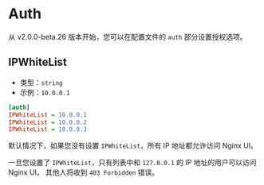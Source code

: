 # Auth
从 v2.0.0-beta.26 版本开始，您可以在配置文件的 `auth` 部分设置授权选项。

## IPWhiteList
- 类型：`string`
- 示例：`10.0.0.1`

```ini
[auth]
IPWhiteList = 10.0.0.1
IPWhiteList = 10.0.0.2
IPWhiteList = 10.0.0.3
```

默认情况下，如果您没有设置 `IPWhiteList`，所有 IP 地址都允许访问 Nginx UI。

一旦您设置了 `IPWhiteList`，只有列表中和 `127.0.0.1` 的 IP 地址的用户可以访问 Nginx UI，
其他人将收到 `403 Forbidden` 错误。
